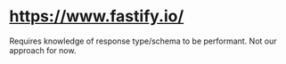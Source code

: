 # https://www.fastify.io/

Requires knowledge of response type/schema to be performant. Not our approach for now.
